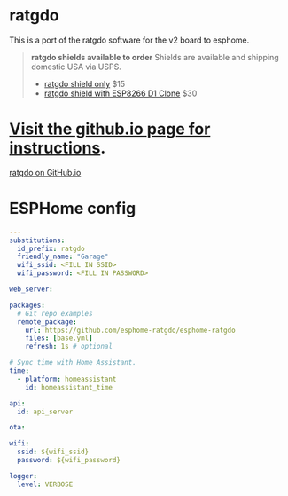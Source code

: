 
# ratgdo

This is a port of the ratgdo software for the v2 board to esphome.

> **ratgdo shields available to order**
> Shields are available and shipping domestic USA via USPS.
>
> * [ratgdo shield only](https://square.link/u/xNP2Orez) $15
> * [ratgdo shield with ESP8266 D1 Clone](https://square.link/u/JaMwtjLL) $30

# [Visit the github.io page for instructions](https://paulwieland.github.io/ratgdo/).
[ratgdo on GitHub.io](https://paulwieland.github.io/ratgdo/)

# ESPHome config

```yaml
---
substitutions:
  id_prefix: ratgdo
  friendly_name: "Garage"
  wifi_ssid: <FILL IN SSID>
  wifi_password: <FILL IN PASSWORD>

web_server:

packages:
  # Git repo examples
  remote_package:
    url: https://github.com/esphome-ratgdo/esphome-ratgdo
    files: [base.yml]
    refresh: 1s # optional

# Sync time with Home Assistant.
time:
  - platform: homeassistant
    id: homeassistant_time

api:
  id: api_server

ota:

wifi:
  ssid: ${wifi_ssid}
  password: ${wifi_password}

logger:
  level: VERBOSE

```

